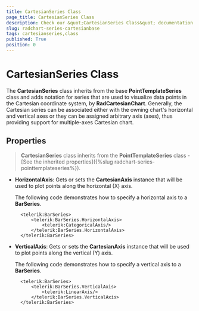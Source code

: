 ```yaml
---
title: CartesianSeries Class
page_title: CartesianSeries Class
description: Check our &quot;CartesianSeries Class&quot; documentation article for RadChart for UWP control.
slug: radchart-series-cartesianbase
tags: cartesianseries,class
published: True
position: 0
---
```


# CartesianSeries Class

The **CartesianSeries** class inherits from the base **PointTemplateSeries** class and adds notation for series that are used to visualize data points in the Cartesian coordinate system, by **RadCartesianChart**. Generally, the Cartesian series can be associated either with the owning chart's horizontal and vertical axes or they can be assigned arbitrary axis (axes), thus providing support for multiple-axes Cartesian chart.

## Properties

>**CartesianSeries** class inherits from the **PointTemplateSeries** class -
[See the inherited properties]({%slug radchart-series-pointtemplateseries%}).

* **HorizontalAxis**: Gets or sets the **CartesianAxis** instance that will be used to plot points along the horizontal (X) axis.

	The following code demonstrates how to specify a horizontal axis to a **BarSeries**.

		<telerik:BarSeries>
			<telerik:BarSeries.HorizontalAxis>
				<telerik:CategoricalAxis/>
			</telerik:BarSeries.HorizontalAxis>
		</telerik:BarSeries>

* **VerticalAxis**: Gets or sets the **CartesianAxis** instance that will be used to plot points along the vertical (Y) axis.

	The following code demonstrates how to specify a vertical axis to a **BarSeries**.

		<telerik:BarSeries>
			<telerik:BarSeries.VerticalAxis>
				<telerik:LinearAxis/>
			</telerik:BarSeries.VerticalAxis>
		</telerik:BarSeries>